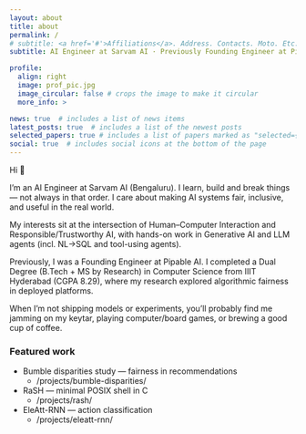 ```yaml
---
layout: about
title: about
permalink: /
# subtitle: <a href='#'>Affiliations</a>. Address. Contacts. Moto. Etc.
subtitle: AI Engineer at Sarvam AI · Previously Founding Engineer at Pipable AI · Fairness in AI & HCI

profile:
  align: right
  image: prof_pic.jpg
  image_circular: false # crops the image to make it circular
  more_info: >

news: true  # includes a list of news items
latest_posts: true  # includes a list of the newest posts
selected_papers: true # includes a list of papers marked as "selected={true}"
social: true  # includes social icons at the bottom of the page
---
```


<!-- Write your biography here. Tell the world about yourself. Link to your favorite [subreddit](http://reddit.com). You can put a picture in, too. The code is already in, just name your picture `prof_pic.jpg` and put it in the `img/` folder.

Put your address / P.O. box / other info right below your picture. You can also disable any of these elements by editing `profile` property of the YAML header of your `_pages/about.md`. Edit `_bibliography/papers.bib` and Jekyll will render your [publications page](/al-folio/publications/) automatically.

Link to your social media connections, too. This theme is set up to use [Font Awesome icons](https://fontawesome.com/) and [Academicons](https://jpswalsh.github.io/academicons/), like the ones below. Add your Facebook, Twitter, LinkedIn, Google Scholar, or just disable all of them. -->

Hi 👋

I’m an AI Engineer at Sarvam AI (Bengaluru). I learn, build and break things — not always in that order. I care about making AI systems fair, inclusive, and useful in the real world.

My interests sit at the intersection of Human–Computer Interaction and Responsible/Trustworthy AI, with hands-on work in Generative AI and LLM agents (incl. NL→SQL and tool-using agents).

Previously, I was a Founding Engineer at Pipable AI. I completed a Dual Degree (B.Tech + MS by Research) in Computer Science from IIIT Hyderabad (CGPA 8.29), where my research explored algorithmic fairness in deployed platforms.

When I’m not shipping models or experiments, you’ll probably find me jamming on my keytar, playing computer/board games, or brewing a good cup of coffee.

### Featured work

- Bumble disparities study — fairness in recommendations
  - /projects/bumble-disparities/
- RaSH — minimal POSIX shell in C
  - /projects/rash/
- EleAtt-RNN — action classification
  - /projects/eleatt-rnn/
